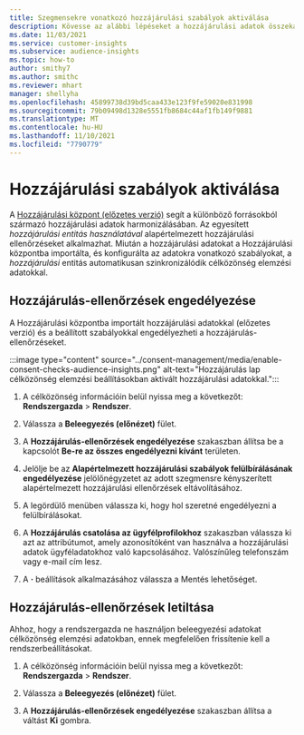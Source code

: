 ```yaml
---
title: Szegmensekre vonatkozó hozzájárulási szabályok aktiválása
description: Kövesse az alábbi lépéseket a hozzájárulási adatok összekapcsolásához és a hozzájárulási ellenőrzések aktiválásához célközönség elemzésben. A rendszergazda letilthatja a hozzájárulás-ellenőrzéseket is.
ms.date: 11/03/2021
ms.service: customer-insights
ms.subservice: audience-insights
ms.topic: how-to
author: smithy7
ms.author: smithc
ms.reviewer: mhart
manager: shellyha
ms.openlocfilehash: 45899738d39bd5caa433e123f9fe59020e831998
ms.sourcegitcommit: 79b09498d1328e5551fb8684c44af1fb149f9881
ms.translationtype: MT
ms.contentlocale: hu-HU
ms.lasthandoff: 11/10/2021
ms.locfileid: "7790779"
---
```

# <a name="activate-consent-rules"></a>Hozzájárulási szabályok aktiválása

A [Hozzájárulási központ (előzetes verzió)](../consent-management/overview.md) segít a különböző forrásokból származó hozzájárulási adatok harmonizálásában. Az egyesített *hozzájárulási entitás használatával* alapértelmezett hozzájárulási ellenőrzéseket alkalmazhat. Miután a hozzájárulási adatokat a Hozzájárulási központba importálta, és konfigurálta az adatokra vonatkozó szabályokat, a *hozzájárulási* entitás automatikusan szinkronizálódik célközönség elemzési adatokkal.

## <a name="enable-consent-checks"></a>Hozzájárulás-ellenőrzések engedélyezése

A Hozzájárulási központba importált hozzájárulási adatokkal (előzetes verzió) és a beállított szabályokkal engedélyezheti a hozzájárulás-ellenőrzéseket. 

:::image type="content" source="../consent-management/media/enable-consent-checks-audience-insights.png" alt-text="Hozzájárulás lap célközönség elemzési beállításokban aktivált hozzájárulási adatokkal.":::

1. A célközönség információin belül nyissa meg a következőt: **Rendszergazda** > **Rendszer**.

1. Válassza a **Beleegyezés (előnézet)** fület.

1. A **Hozzájárulás-ellenőrzések engedélyezése** szakaszban állítsa be a kapcsolót **Be-re az összes engedélyezni kívánt** területen.

1. Jelölje be az **Alapértelmezett hozzájárulási szabályok felülbírálásának engedélyezése** jelölőnégyzetet az adott szegmensre kényszerített alapértelmezett hozzájárulási ellenőrzések eltávolításához. 

1. A legördülő menüben válassza ki, hogy hol szeretné engedélyezni a felülbírálásokat.     

1. A **Hozzájárulás csatolása az ügyfélprofilokhoz** szakaszban válassza ki azt az attribútumot, amely azonosítóként van használva a hozzájárulási adatok ügyféladatokhoz való kapcsolásához. Valószínűleg telefonszám vagy e-mail cím lesz. 

1. A **·** beállítások alkalmazásához válassza a Mentés lehetőséget.

## <a name="disable-consent-checks"></a>Hozzájárulás-ellenőrzések letiltása

Ahhoz, hogy a rendszergazda ne használjon beleegyezési adatokat célközönség elemzési adatokban, ennek megfelelően frissítenie kell a rendszerbeállításokat.

1. A célközönség információin belül nyissa meg a következőt: **Rendszergazda** > **Rendszer**.

1. Válassza a **Beleegyezés (előnézet)** fület.

1. A **Hozzájárulás-ellenőrzések engedélyezése** szakaszban állítsa a váltást **Ki** gombra.
